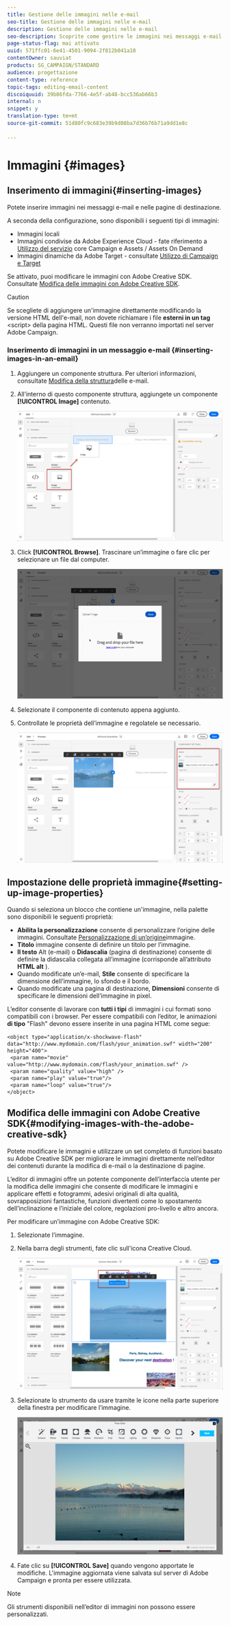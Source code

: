 ```yaml
---
title: Gestione delle immagini nelle e-mail
seo-title: Gestione delle immagini nelle e-mail
description: Gestione delle immagini nelle e-mail
seo-description: Scoprite come gestire le immagini nei messaggi e-mail con Designer e-mail.
page-status-flag: mai attivato
uuid: 571ffc01-6e41-4501-9094-2f812b041a10
contentOwner: sauviat
products: SG_CAMPAIGN/STANDARD
audience: progettazione
content-type: reference
topic-tags: editing-email-content
discoiquuid: 39b86fda-7766-4e5f-ab48-bcc536ab66b3
internal: n
snippet: y
translation-type: tm+mt
source-git-commit: 51d80fc9c683e39b9d08ba7d36b76b71a9dd1e8c

---
```



# Immagini {#images}

## Inserimento di immagini{#inserting-images}

Potete inserire immagini nei messaggi e-mail e nelle pagine di destinazione.

A seconda della configurazione, sono disponibili i seguenti tipi di immagini:

* Immagini locali
* Immagini condivise da Adobe Experience Cloud - fate riferimento a [Utilizzo del servizio](../../integrating/using/working-with-campaign-and-assets-core-service.md) core Campaign e Assets / Assets On Demand
* Immagini dinamiche da Adobe Target - consultate [Utilizzo di Campaign e Target](../../integrating/using/about-campaign-target-integration.md)

Se attivato, puoi modificare le immagini con Adobe Creative SDK. Consultate [Modifica delle immagini con Adobe Creative SDK](#modifying-images-with-the-adobe-creative-sdk).

>[!CAUTION]
>
>Se scegliete di aggiungere un'immagine direttamente modificando la versione HTML dell'e-mail, non dovete richiamare i file **esterni in un tag** &lt;script&gt; della pagina HTML. Questi file non verranno importati nel server Adobe Campaign.

### Inserimento di immagini in un messaggio e-mail {#inserting-images-in-an-email}

1. Aggiungere un componente struttura. Per ulteriori informazioni, consultate [Modifica della struttura](../../designing/using/designing-from-scratch.md#defining-the-email-structure)delle e-mail.
1. All’interno di questo componente struttura, aggiungete un componente **[!UICONTROL Image]** contenuto.

   ![](assets/des_insert_images_1.png)

1. Click **[!UICONTROL Browse]**. Trascinare un’immagine o fare clic per selezionare un file dal computer.

   ![](assets/des_insert_images_2.png)

1. Selezionate il componente di contenuto appena aggiunto.
1. Controllate le proprietà dell’immagine e regolatele se necessario.

   ![](assets/des_insert_images_3.png)

## Impostazione delle proprietà immagine{#setting-up-image-properties}

Quando si seleziona un blocco che contiene un'immagine, nella palette sono disponibili le seguenti proprietà:

* **Abilita la personalizzazione** consente di personalizzare l’origine delle immagini. Consultate [Personalizzazione di un’origine](../../designing/using/personalization.md#personalizing-an-image-source)immagine.
* **Titolo** immagine consente di definire un titolo per l’immagine.
* **Il testo** Alt (e-mail) o **Didascalia** (pagina di destinazione) consente di definire la didascalia collegata all’immagine (corrisponde all’attributo **HTML alt** ).
* Quando modificate un’e-mail, **Stile** consente di specificare la dimensione dell’immagine, lo sfondo e il bordo.
* Quando modificate una pagina di destinazione, **Dimensioni** consente di specificare le dimensioni dell’immagine in pixel.

L’editor consente di lavorare con **tutti i tipi** di immagini i cui formati sono compatibili con i browser. Per essere compatibili con l’editor, le animazioni **di tipo** "Flash" devono essere inserite in una pagina HTML come segue:

```
<object type="application/x-shockwave-flash" data="http://www.mydomain.com/flash/your_animation.swf" width="200" height="400">
 <param name="movie" value="http://www.mydomain.com/flash/your_animation.swf" />
 <param name="quality" value="high" />
 <param name="play" value="true"/>
 <param name="loop" value="true"/> 
</object>
```

## Modifica delle immagini con Adobe Creative SDK{#modifying-images-with-the-adobe-creative-sdk}

Potete modificare le immagini e utilizzare un set completo di funzioni basato su Adobe Creative SDK per migliorare le immagini direttamente nell’editor dei contenuti durante la modifica di e-mail o la destinazione di pagine.

L’editor di immagini offre un potente componente dell’interfaccia utente per la modifica delle immagini che consente di modificare le immagini e applicare effetti e fotogrammi, adesivi originali di alta qualità, sovrapposizioni fantastiche, funzioni divertenti come lo spostamento dell’inclinazione e l’iniziale del colore, regolazioni pro-livello e altro ancora.

Per modificare un’immagine con Adobe Creative SDK:

1. Selezionate l’immagine.
1. Nella barra degli strumenti, fate clic sull'icona Creative Cloud.

   ![](assets/des_creative_sdk_icon.png)

1. Selezionate lo strumento da usare tramite le icone nella parte superiore della finestra per modificare l’immagine.

   ![](assets/email_designer_ccsdktoolbar.png)

1. Fate clic su **[!UICONTROL Save]** quando vengono apportate le modifiche. L'immagine aggiornata viene salvata sul server di Adobe Campaign e pronta per essere utilizzata.

>[!NOTE]
Gli strumenti disponibili nell’editor di immagini non possono essere personalizzati.
